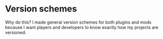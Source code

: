 # Version schemes
Why do this? I made general version schemes for both plugins and mods because I want players and developers to know exactly how my projects are versioned.


